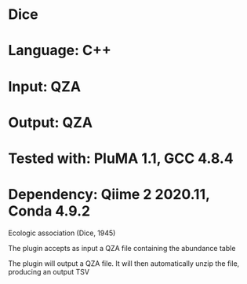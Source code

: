 # Dice
# Language: C++
# Input: QZA
# Output: QZA
# Tested with: PluMA 1.1, GCC 4.8.4
# Dependency: Qiime 2 2020.11, Conda 4.9.2

Ecologic association (Dice, 1945) 

The plugin accepts as input a QZA file containing the abundance table

The plugin will output a QZA file.  It will then automatically unzip the file, producing an output TSV
